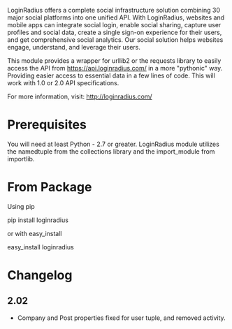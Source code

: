 LoginRadius offers a complete social infrastructure solution combining 30 major social platforms into one unified API.
With LoginRadius, websites and mobile apps can integrate social login, enable social sharing, capture user profiles and
social data, create a single sign-on experience for their users, and get comprehensive social analytics.
Our social solution helps websites engage, understand, and leverage their users.

This module provides a wrapper for urllib2 or the requests library to easily access the API from
https://api.loginradius.com/ in a more "pythonic" way. Providing easier access to essential data in a few lines of code.
This will work with 1.0 or 2.0 API specifications.

For more information, visit: http://loginradius.com/

Prerequisites
========

You will need at least Python - 2.7 or greater. LoginRadius module utilizes the namedtuple from the collections library
and the import_module from importlib.

From Package
=========

Using pip

pip install loginradius

or with easy_install

easy_install loginradius

Changelog
======

2.02
-----

* Company and  Post properties fixed for user tuple, and removed activity.